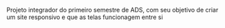 Projeto integrador do primeiro semestre de ADS, com seu objetivo de criar um site responsivo e que as telas funcionagem entre si
